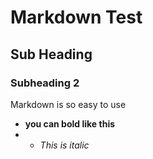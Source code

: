 # Markdown Test
## Sub Heading 
### Subheading 2 
Markdown is so easy to use
 * **you can bold like this**
 * * *This is italic*
